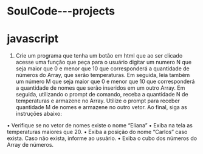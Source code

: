 # SoulCode---projects

# javascript

1) Crie um programa que tenha um botão em html que ao ser clicado acesse uma função que peça para o usuário digitar um numero N que seja maior que 0 e menor que 10 que corresponderá a quantidade de números do Array, que serão temperaturas. Em seguida, leia também um número M que seja maior que 0 e menor que 10 que corresponderá a quantidade de nomes que serão inseridos em um outro Array. Em seguida, utilizando o prompt de comando, receba a quantidade N de temperaturas e armazene no Array. Utilize o prompt para receber quantidade M de nomes e armazene no outro vetor. Ao final, siga as instruções abaixo:

• Verifique se no vetor de nomes existe o nome “Eliana”
• Exiba na tela as temperaturas maiores que 20.
• Exiba a posição do nome “Carlos” caso exista. Caso não exista, informe ao usuário.
• Exiba o cubo dos números do Array de números.
